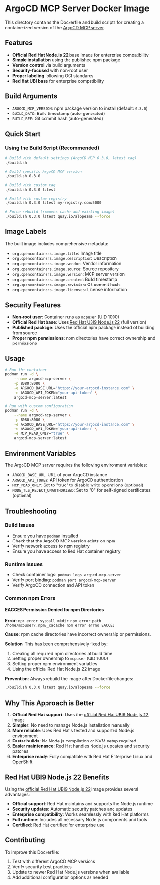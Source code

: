 # ArgoCD MCP Server Docker Image

This directory contains the Dockerfile and build scripts for creating a containerized version of the [ArgoCD MCP server](https://www.npmjs.com/package/argocd-mcp).

## Features

- **Official Red Hat Node.js 22** base image for enterprise compatibility
- **Simple installation** using the published npm package
- **Version control** via build arguments
- **Security-focused** with non-root user
- **Proper labeling** following OCI standards
- **Red Hat UBI base** for enterprise compatibility

## Build Arguments

- `ARGOCD_MCP_VERSION`: npm package version to install (default: `0.3.0`)
- `BUILD_DATE`: Build timestamp (auto-generated)
- `BUILD_REF`: Git commit hash (auto-generated)

## Quick Start

### Using the Build Script (Recommended)

```bash
# Build with default settings (ArgoCD MCP 0.3.0, latest tag)
./build.sh

# Build specific ArgoCD MCP version
./build.sh 0.3.0

# Build with custom tag
./build.sh 0.3.0 latest

# Build with custom registry
./build.sh 0.3.0 latest my-registry.com:5000

# Force rebuild (removes cache and existing image)
./build.sh 0.3.0 latest quay.io/alopezme --force
```

## Image Labels

The built image includes comprehensive metadata:

- `org.opencontainers.image.title`: Image title
- `org.opencontainers.image.description`: Description
- `org.opencontainers.image.vendor`: Vendor information
- `org.opencontainers.image.source`: Source repository
- `org.opencontainers.image.version`: MCP server version
- `org.opencontainers.image.created`: Build timestamp
- `org.opencontainers.image.revision`: Git commit hash
- `org.opencontainers.image.licenses`: License information

## Security Features

- **Non-root user**: Container runs as `mcpuser` (UID 1000)
- **Official Red Hat base**: Uses [Red Hat UBI9 Node.js 22](https://catalog.redhat.com/software/containers/ubi9/nodejs-22-minimal/664330aa459a2d3c807ccea9) (full version)
- **Published package**: Uses the official npm package instead of building from source
- **Proper npm permissions**: npm directories have correct ownership and permissions

## Usage

```bash
# Run the container
podman run -d \
    --name argocd-mcp-server \
    -p 8080:8080 \
    -e ARGOCD_BASE_URL="https://your-argocd-instance.com" \
    -e ARGOCD_API_TOKEN="your-api-token" \
    argocd-mcp-server:latest

# Run with custom configuration
podman run -d \
    --name argocd-mcp-server \
    -p 8080:8080 \
    -e ARGOCD_BASE_URL="https://your-argocd-instance.com" \
    -e ARGOCD_API_TOKEN="your-api-token" \
    -e MCP_READ_ONLY="true" \
    argocd-mcp-server:latest
```

## Environment Variables

The ArgoCD MCP server requires the following environment variables:

- `ARGOCD_BASE_URL`: URL of your ArgoCD instance
- `ARGOCD_API_TOKEN`: API token for ArgoCD authentication
- `MCP_READ_ONLY`: Set to "true" to disable write operations (optional)
- `NODE_TLS_REJECT_UNAUTHORIZED`: Set to "0" for self-signed certificates (optional)

## Troubleshooting

### Build Issues

- Ensure you have `podman` installed
- Check that the ArgoCD MCP version exists on npm
- Verify network access to npm registry
- Ensure you have access to Red Hat container registry

### Runtime Issues

- Check container logs: `podman logs argocd-mcp-server`
- Verify port binding: `podman port argocd-mcp-server`
- Verify ArgoCD connection and API token

### Common npm Errors

#### EACCES Permission Denied for npm Directories

**Error**: `npm error syscall mkdir npm error path /home/mcpuser/.npm/_cacache npm error errno EACCES`

**Cause**: npm cache directories have incorrect ownership or permissions.

**Solution**: This has been comprehensively fixed by:
1. Creating all required npm directories at build time
2. Setting proper ownership to `mcpuser` (UID 1000)
3. Setting proper npm environment variables
4. Using the official Red Hat Node.js 22 image

**Prevention**: Always rebuild the image after Dockerfile changes:
```bash
./build.sh 0.3.0 latest quay.io/alopezme --force
```

## Why This Approach is Better

1. **Official Red Hat support**: Uses the [official Red Hat UBI9 Node.js 22](https://catalog.redhat.com/software/containers/ubi9/nodejs-22-minimal/664330aa459a2d3c807ccea9) image
2. **Simpler**: No need to manage Node.js installation manually
3. **More reliable**: Uses Red Hat's tested and supported Node.js environment
4. **Faster builds**: No Node.js compilation or NVM setup required
5. **Easier maintenance**: Red Hat handles Node.js updates and security patches
6. **Enterprise ready**: Fully compatible with Red Hat Enterprise Linux and OpenShift

## Red Hat UBI9 Node.js 22 Benefits

Using the [official Red Hat UBI9 Node.js 22](https://catalog.redhat.com/software/containers/ubi9/nodejs-22-minimal/664330aa459a2d3c807ccea9) image provides several advantages:

- **Official support**: Red Hat maintains and supports the Node.js runtime
- **Security updates**: Automatic security patches and updates
- **Enterprise compatibility**: Works seamlessly with Red Hat platforms
- **Full runtime**: Includes all necessary Node.js components and tools
- **Certified**: Red Hat certified for enterprise use

## Contributing

To improve this Dockerfile:

1. Test with different ArgoCD MCP versions
2. Verify security best practices
3. Update to newer Red Hat Node.js versions when available
4. Add additional configuration options as needed
